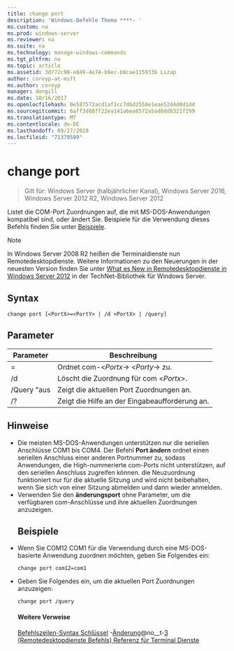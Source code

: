 ```yaml
---
title: change port
description: 'Windows-Befehle Thema ****- '
ms.custom: na
ms.prod: windows-server
ms.reviewer: na
ms.suite: na
ms.technology: manage-windows-commands
ms.tgt_pltfrm: na
ms.topic: article
ms.assetid: 3d772c90-e849-4e74-b9ec-b6cae1159336 Lizap
author: coreyp-at-msft
ms.author: coreyp
manager: dongill
ms.date: 10/16/2017
ms.openlocfilehash: 0e587572acd1af1cc7dbd2550e1eae5244d0d1dd
ms.sourcegitcommit: 6aff3d88ff22ea141a6ea6572a5ad8dd6321f199
ms.translationtype: MT
ms.contentlocale: de-DE
ms.lasthandoff: 09/27/2019
ms.locfileid: "71379599"
---
```

# <a name="change-port"></a>change port

>Gilt für: Windows Server (halbjährlicher Kanal), Windows Server 2016, Windows Server 2012 R2, Windows Server 2012

Listet die COM-Port Zuordnungen auf, die mit MS-DOS-Anwendungen kompatibel sind, oder ändert Sie.
Beispiele für die Verwendung dieses Befehls finden Sie unter [Beispiele](#BKMK_examples).
> [!NOTE]
> In Windows Server 2008 R2 heißen die Terminaldienste nun Remotedesktopdienste. Weitere Informationen zu den Neuerungen in der neuesten Version finden Sie unter [What es New in Remotedesktopdienste in Windows Server 2012](https://technet.microsoft.com/library/hh831527) in der TechNet-Bibliothek für Windows Server.
> ## <a name="syntax"></a>Syntax
> ```
> change port [<PortX>=<PortY> | /d <PortX> | /query]
> ```
> ## <a name="parameters"></a>Parameter
> 
> |    Parameter    |              Beschreibung               |
> |-----------------|----------------------------------------|
> | <PortX>=<PortY> |    Ordnet com-<*Portx*-> <*Porty*-> zu.    |
> |   /d <PortX>    | Löscht die Zuordnung für com <*Portx*>. |
> |     /Query "aus      |  Zeigt die aktuellen Port Zuordnungen an.   |
> |       /?        |  Zeigt die Hilfe an der Eingabeaufforderung an.  |
> 
> ## <a name="remarks"></a>Hinweise
> - Die meisten MS-DOS-Anwendungen unterstützen nur die seriellen Anschlüsse COM1 bis COM4. Der Befehl **Port ändern** ordnet einen seriellen Anschluss einer anderen Portnummer zu, sodass Anwendungen, die High-nummerierte com-Ports nicht unterstützen, auf den seriellen Anschluss zugreifen können. die Neuzuordnung funktioniert nur für die aktuelle Sitzung und wird nicht beibehalten, wenn Sie sich von einer Sitzung abmelden und dann wieder anmelden.
> - Verwenden Sie den **änderungsport** ohne Parameter, um die verfügbaren com-Anschlüsse und ihre aktuellen Zuordnungen anzuzeigen.
>   ## <a name="BKMK_examples"></a>Beispiele
> - Wenn Sie COM12 COM1 für die Verwendung durch eine MS-DOS-basierte Anwendung zuordnen möchten, geben Sie Folgendes ein:
>   ```
>   change port com12=com1
>   ```
> - Geben Sie Folgendes ein, um die aktuellen Port Zuordnungen anzuzeigen:
>   ```
>   change port /query
>   ```
>   #### <a name="additional-references"></a>Weitere Verweise
>   [Befehlszeilen-Syntax Schlüssel](command-line-syntax-key.md)
>   -[Änderung](change.md)@no__t-[3 &#40;Remotedesktopdienste Befehls&#41; Referenz für Terminal Dienste](remote-desktop-services-terminal-services-command-reference.md)
